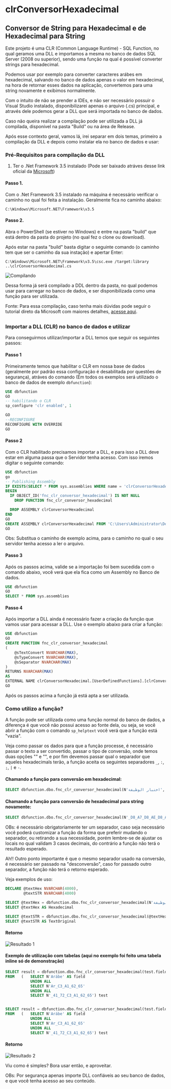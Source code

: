 # clrConversorHexadecimal

## Conversor de String para Hexadecimal e de Hexadecimal para String

Este projeto é uma CLR (Common Language Runtime) - SQL Function, no qual geramos uma DLL e importamos a mesma no banco de dados SQL Server (2008 ou superior), sendo uma função na qual é possível converter strings para hexadecimal. 

Podemos usar por exemplo para converter caracteres arábes em hexadecimal, salvando no banco de dados apenas o valor em hexadecimal, na hora de retornar esses dados na aplicação, convertemos para uma string novamente e exibimos normalmente. 

Com o intuito de não se prender a IDEs, e não ser necessário possuir o Visual Studio instalado, disponibilizarei apenas o arquivo (.cs) principal, e através dele podemos gerar a DLL que será importada no banco de dados. 

Caso não queira realizar a compilação pode ser utilizada a DLL já compilada, disponível na pasta "Build" ou na área de Release. 

Após esse contexto geral, vamos lá, irei separar em dois temas, primeiro a compilação da DLL e depois como instalar ela no banco de dados e usar: 

### Pré-Requisitos para compilação da DLL

1. Ter o .Net Framework 3.5 instalado (Pode ser baixado atráves desse link oficial da [Microsoft](https://www.microsoft.com/pt-br/download/details.aspx?id=21))

#### Passo 1. 

Com o .Net Framework 3.5 instalado na máquina é necessário verificar o caminho no qual foi feita a instalação. Geralmente fica no caminho abaixo:

`C:\Windows\Microsoft.NET\Framework\v3.5`

#### Passo 2. 

Abra o PowerShell (se estiver no Windows) e entre na pasta "build" que está dentro da pasta do projeto (no qual fez o clone ou download).

Após estar na pasta "build" basta digitar o seguinte comando (o caminho tem que ser o caminho da sua instação) e apertar Enter: 

`C:\Windows\Microsoft.NET\Framework\v3.5\csc.exe /target:library ..\clrConversorHexadecimal.cs`

![Compilando](screenshots/compilation.png)

Dessa forma já será compilado a DDL dentro da pasta, no qual podemos usar para carregar no banco de dados, e ser disponibilizada como uma função para ser utilizada. 

Fonte: Para essa compilação, caso tenha mais dúvidas pode seguir o tutorial direto da Microsoft com maiores detalhes, [acesse aqui](https://docs.microsoft.com/pt-br/sql/relational-databases/clr-integration/database-objects/getting-started-with-clr-integration?view=sql-server-ver15). 

##

### Importar a DLL (CLR) no banco de dados e utilizar

Para conseguirmos utilizar/importar a DLL temos que seguir os seguintes passos:

#### Passo 1

Primeiramente temos que habilitar o CLR em nossa base de dados (geralmente por padrão essa configuração é desabilitada por questões de segurança), atráves do comando (Em todos os exemplos será utilizado o banco de dados de exemplo `dbfunction`):

```sql
USE dbfunction
GO
-- habilitando o CLR
sp_configure 'clr enabled', 1

GO
--RECONFIGURE
RECONFIGURE WITH OVERRIDE
GO
```

#### Passo 2

Com o CLR habilitado precisamos importar a DLL, e para isso a DLL deve estar em alguma passa que o Servidor tenha acesso. Com isso iremos digitar o seguinte comando:

```sql
USE dbfunction
go
-- Publishing Assembly
IF EXISTS(SELECT * FROM sys.assemblies WHERE name = 'clrConversorHexadecimal')
BEGIN
  IF OBJECT_ID('fnc_clr_conversor_hexadecimal') IS NOT NULL
    DROP FUNCTION fnc_clr_conversor_hexadecimal

  DROP ASSEMBLY clrConversorHexadecimal
END
GO
CREATE ASSEMBLY clrConversorHexadecimal FROM 'C:\Users\Administrator\Desktop\clr\clrConversorHexadecimal.dll' WITH PERMISSION_SET = SAFE
GO
```

Obs: Substitua o caminho de exemplo acima, para o caminho no qual o seu servidor tenha acesso a ler o arquivo. 


#### Passo 3

Após os passos acima, valide se a importação foi bem sucedida com o comando abaixo, você verá que ela fica como um Assembly no Banco de dados. 

```sql
USE dbfunction
GO
SELECT * FROM sys.assemblies
```

#### Passo 4 

Após importar a DLL ainda é necessário fazer a criação da função que vamos usar para acessar a DLL. Use o exemplo abaixo para criar a função:

```sql
USE dbfunction
GO
CREATE FUNCTION fnc_clr_conversor_hexadecimal
(
    @sTextConvert NVARCHAR(MAX),
    @sTypeConvert NVARCHAR(MAX),
    @sSeparator NVARCHAR(MAX)
)
RETURNS NVARCHAR(MAX)
AS
EXTERNAL NAME clrConversorHexadecimal.[UserDefinedFunctions].[clrConversorHexadecimal]
GO
```

Após os passos acima a função já está apta a ser utilizada. 


### Como utilizo a função? 

A função pode ser utilizada como uma função normal do banco de dados, a diferença é que você não possui acesso ao fonte dela, ou seja, se você abrir a função com o comando `sp_helptext` você verá que a função está "vazia". 

Veja como passar os dados para que a função processe, é necessário passar o texto a ser convertido, passar o tipo de conversão, onde temos duas opções "" e "", e por fim devemos passar qual o separador que aqueles hexadecimals terão, a função aceita os seguintes separadores `_`, `:`, `;`, `|` e `-`. 

#### Chamando a função para conversão em hexadecimal:

```sql
SELECT dbfunction.dbo.fnc_clr_conversor_hexadecimal(N'اختبار الوظيفة', 'convertHex', '_')
```

#### Chamando a função para conversão de hexadecimal para string novamente:

```sql
SELECT dbfunction.dbo.fnc_clr_conversor_hexadecimal(N'_D8_A7_D8_AE_D8_AA_D8_A8_D8_A7_D8_B1_20_D8_A7_D9_84_D9_88_D8_B8_D9_8A_D9_81_D8_A9', 'convertString', '_')
```

OBs: é necessário obrigatoriamente ter um separador, caso seja necessário você poderá customizar a função da forma que preferir mudando o separador, ou retirando a sua necessidade, porém lembre-se de ajustar os locais no qual validam 3 casos decimais, do contrário a função não terá o resultado esperado.

Ah!! Outro ponto importante é que o mesmo separador usado na conversão, é necessário ser passado na "desconversão", caso for passado outro separador, a função não terá o retorno esperado.

Veja exemplos de uso:

```sql
DECLARE @textHex NVARCHAR(4000), 
		@textSTR NVARCHAR(4000)

SELECT @textHex = dbfunction.dbo.fnc_clr_conversor_hexadecimal(N'اختبار الوظيفة', 'convertHex', '_')
SELECT @textHex AS Hexadecimal

SELECT @textSTR = dbfunction.dbo.fnc_clr_conversor_hexadecimal(@textHex, 'convertString', '_')
SELECT @textSTR AS TextOriginal
```

#### Retorno

![Resultado 1](screenshots/testResult.png)

#### Exemplo de utilização com tabelas (aqui no exemplo foi feito uma tabela inline só de demonstração)

```sql
SELECT result = dbfunction.dbo.fnc_clr_conversor_hexadecimal(test.field, 'convertHex', '_')
FROM   (   SELECT N'Arábe' AS field
           UNION ALL
           SELECT N'Ar_C3_A1_62_65'
           UNION ALL
           SELECT N'_41_72_C3_A1_62_65') test


SELECT result = dbfunction.dbo.fnc_clr_conversor_hexadecimal(test.field, 'convertString', '_')
FROM   (   SELECT N'Arábe' AS field
           UNION ALL
           SELECT N'Ar_C3_A1_62_65'
           UNION ALL
           SELECT N'_41_72_C3_A1_62_65') test
```

#### Retorno

![Resultado 2](screenshots/testResultTwo.png)

Viu como é simples? Bora usar então, e aproveitar. 


OBs: Por segurança apenas importe DLL confiáveis ao seu banco de dados, e que você tenha acesso ao seu conteúdo.








